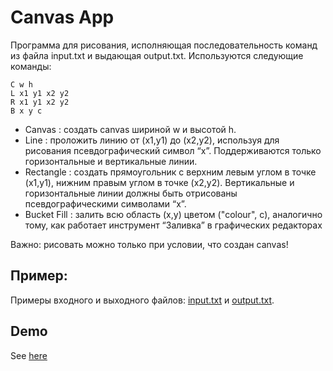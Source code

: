 # Canvas App

Программа для рисования, исполняющая последовательность
команд из файла input.txt и выдающая output.txt. Используются следующие команды:

```
C w h
L x1 y1 x2 y2
R x1 y1 x2 y2
B x y c

```

- Canvas​ : создать canvas шириной w и высотой h.
- Line​ : проложить линию от (x1,y1) до (x2,y2), используя для рисования псевдографический
символ “x”. Поддерживаются только горизонтальные и вертикальные линии.
- Rectangle​ : создать прямоугольник с верхним левым углом в точке (x1,y1), нижним правым
углом в точке (x2,y2). Вертикальные и горизонтальные линии должны быть отрисованы
псевдографическими символами “x”.
- Bucket Fill​ : залить всю область (x,y) цветом ("colour", c), аналогично тому, как работает
инструмент “Заливка” в графических редакторах

Важно: рисовать можно только при условии, что создан canvas!

## Пример:
Примеры входного и выходного файлов: [input.txt](examples/input.txt) и [output.txt](examples/output.txt).

## Demo
See [here](https://cocky-goldwasser-fca61f.netlify.com/)
